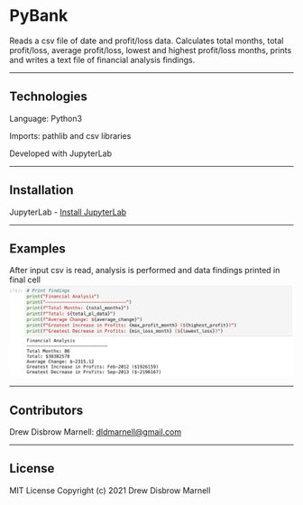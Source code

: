 # PyBank

Reads a csv file of date and profit/loss data.  Calculates total months, total profit/loss, average profit/loss, lowest and highest profit/loss months, prints and writes a text file of financial analysis findings.

---

## Technologies

Language: Python3 

Imports: pathlib and csv libraries 

Developed with JupyterLab

---

## Installation

JupyterLab - [Install JupyterLab](https://jupyterlab.readthedocs.io/en/stable/getting_started/installation.html)

---

## Examples

After input csv is read, analysis is performed and data findings printed in final cell
![Data findings output](Resources/pybankoutput.png)

---

## Contributors

Drew Disbrow Marnell: dldmarnell@gmail.com

---

## License

MIT License
Copyright (c) 2021 Drew Disbrow Marnell
